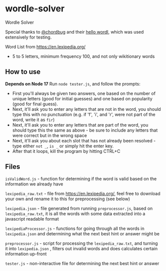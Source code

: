# wordle-solver
Wordle Solver

Special thanks to [@chordbug](https://twitter.com/chordbug) and their [hello wordl](https://foldr.moe/hello-wordl/#), which was used extensively for testing.

Word List from https://en.lexipedia.org/
* 5 to 5 letters, minimum frequency 100, and not only wikitionary words

## How to use
**Depends on Node 17**
Run `node tester.js`, and follow the prompts:
* First you'll always be given two answers, one based on the number of unique letters (good for initial guesses) and one based on popularity (good for final guess).
* Next, it'll ask you to enter any letters that are not in the word, you should type this with no punctuation (e.g. if 'f', 'i', and 'r', were not part of the word, write it as `fir`)
* Next, it'll ask you to enter any letters that are part of the word, you should type this the same as above - be sure to include any letters that were correct but in the wrong space
* Next, it'll ask you about each slot that has not already been resolved - type either `not _`, `is _` or simply hit the enter key.
* After that it loops, kill the program by hitting CTRL+C

## Files

`isValidWord.js` - function for determining if the word is valid based on the information we already have

`lexipedia_raw.txt` - file from https://en.lexipedia.org/, feel free to download your own and rename it to this for preprocessing (see below)

`lexipedia.json` - file generated from running `preprocessor.js`, based on `lexipedia_raw.txt`, it is all the words with some data extracted into a javascript readable format

`lexipediaProcessor.js` - functions for going through all the words in `lexipedia.json` and determining what the next best hint or answer might be

`preprocessor.js` - script for processing the `lexipedia_raw.txt`, and turning it into `lexipedia.json` , filters out invalid words and does calculates certain information up-front

`tester.js` - non-interactive file for determining the next best hint or answer
